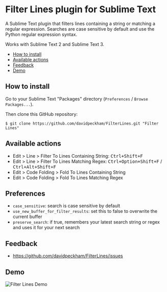 # Filter Lines plugin for Sublime Text

A Sublime Text plugin that filters lines containing a string or matching a regular expression. Searches are case sensitive by default and use the Python regular expression syntax.

Works with Sublime Text 2 and Sublime Text 3.

* [How to install](#how-to-install)
* [Available actions](#available-actions)
* [Feedback](#feedback)
* [Demo](#demo)

## How to install ##

Go to your Sublime Text "Packages" directory (`Preferences` / `Browse Packages...`).

Then clone this GitHub repository:

    $ git clone https://github.com/davidpeckham/FilterLines.git "Filter Lines"

## Available actions ##

* Edit > Line > Filter To Lines Containing String:  <kbd>Ctrl+Shift+F</kbd>
* Edit > Line > Filter To Lines Matching Regex:  <kbd>Ctrl+Option+Shift+F</kbd> / <kbd>Ctrl+Alt+Shift+F</kbd>
* Edit > Code Folding > Fold To Lines Containing String
* Edit > Code Folding > Fold To Lines Matching Regex

## Preferences ##

* `case_sensitive`:  search is case sensitive by default
* `use_new_buffer_for_filter_results`:  set this to false to overwrite the current buffer
* `preserve_search`:  if true, remembers your latest search string or regex and uses it for your next search

## Feedback ##

* https://github.com/davidpeckham/FilterLines/issues

## Demo ##

![Filter Lines Demo](https://dl.dropboxusercontent.com/u/44889921/filter_lines_demo.gif)
